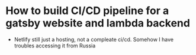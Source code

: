 <!-- TODO_: how should we deploy the website? -->
<!-- TODO_: how should we deploy lambdas? -->
<!-- TODO_: how should we test the website? -->
<!-- TODO_: how to build pipeline with netlify? -->

<!-- TODO_: try to deploy to amplify -->
<!-- TODO_: how to update npm version? -->


# How to build CI/CD pipeline for a gatsby website and lambda backend

- Netlify still just a hosting, not a compleate ci/cd. Somehow I have troubles accessing it from Russia
